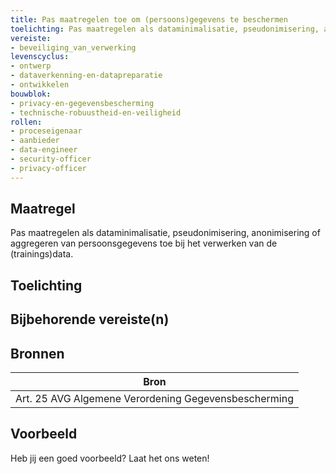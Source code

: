 ```yaml
---
title: Pas maatregelen toe om (persoons)gegevens te beschermen
toelichting: Pas maatregelen als dataminimalisatie, pseudonimisering, anonimisering of aggregeren van persoonsgegevens toe bij het verwerken van de (trainings)data. 
vereiste:
- beveiliging_van_verwerking
levenscyclus:
- ontwerp
- dataverkenning-en-datapreparatie
- ontwikkelen
bouwblok:
- privacy-en-gegevensbescherming
- technische-robuustheid-en-veiligheid
rollen:
- proceseigenaar
- aanbieder
- data-engineer
- security-officer
- privacy-officer
---
```


<!-- tags -->
## Maatregel

Pas maatregelen als dataminimalisatie, pseudonimisering, anonimisering of aggregeren van persoonsgegevens toe bij het verwerken van de (trainings)data.


## Toelichting



## Bijbehorende vereiste(n)

<!-- list_vereisten_on_maatregelen_page -->

## Bronnen

| Bron                        |
|-----------------------------|
|Art. 25 AVG Algemene Verordening Gegevensbescherming|

## Voorbeeld

Heb jij een goed voorbeeld? Laat het ons weten!

